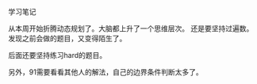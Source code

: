 学习笔记

从本周开始折腾动态规划了。大脑都上升了一个思维层次。
还是要坚持过遍数。发现之前会做的题目，又变得陌生了。

后面还要坚持练习hard的题目。

另外，91需要看看其他人的解法，自己的边界条件判断太多了。